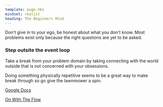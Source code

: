 ```yaml
---
template: page.hbs
mindset: realist
heading: The Beginners Mind
---
```


Don't give in to your ego, be honest about what you don't know. Most problems exist only because the right questions are yet to be asked.

### Step outsite the event loop 

Take a break from your problem domain by taking connecting with the world outside that is not concerned with your obsessions.

Doing something physically repetitive seems to be a great way to make break through so go give the lawnmower a spin.


<p class='u-textCenter u-paddingTl'>
  <a class='u-linkBorderBottom' target='_blank' href='https://drive.google.com/#folders/0BzCKEVhwdQRsZW5rTXpmMWMxNEU'>Google Docs</a>
</p>


<p class='u-textCenter u-paddingTl'>
  <a class='u-linkBorderBottom'  href='/#the-problem'>On With The Flow</a>
</p>
